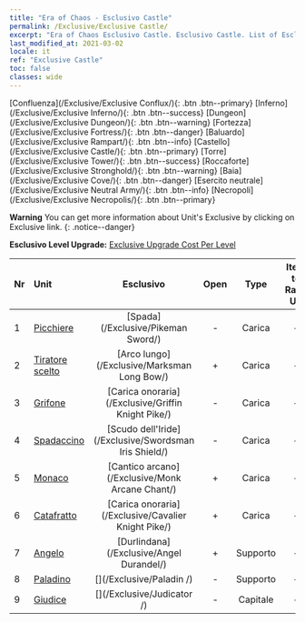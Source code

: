 ```yaml
---
title: "Era of Chaos - Esclusivo Castle"
permalink: /Exclusive/Exclusive Castle/
excerpt: "Era of Chaos Esclusivo Castle. Esclusivo Castle. List of Esclusivo Castle in Era of Chaos"
last_modified_at: 2021-03-02
locale: it
ref: "Exclusive Castle"
toc: false
classes: wide
---
```

 [Confluenza](/Exclusive/Exclusive Conflux/){: .btn .btn--primary} [Inferno](/Exclusive/Exclusive Inferno/){: .btn .btn--success} [Dungeon](/Exclusive/Exclusive Dungeon/){: .btn .btn--warning} [Fortezza](/Exclusive/Exclusive Fortress/){: .btn .btn--danger} [Baluardo](/Exclusive/Exclusive Rampart/){: .btn .btn--info} [Castello](/Exclusive/Exclusive Castle/){: .btn .btn--primary} [Torre](/Exclusive/Exclusive Tower/){: .btn .btn--success} [Roccaforte](/Exclusive/Exclusive Stronghold/){: .btn .btn--warning} [Baia](/Exclusive/Exclusive Cove/){: .btn .btn--danger} [Esercito neutrale](/Exclusive/Exclusive Neutral Army/){: .btn .btn--info} [Necropoli](/Exclusive/Exclusive Necropolis/){: .btn .btn--primary} 

**Warning** You can get more information about Unit's Exclusive by clicking on Exclusive link. 
{: .notice--danger}

 **Esclusivo Level Upgrade:** [Exclusive Upgrade Cost Per Level](/Exclusive/ExclusiveUpgradeCostPerLevel/)

  | Nr |         Unit        | Esclusivo | Open  |    Type   |  Item to Rank UP      |  Skin   |
  |:---|:--------------------|:-------------:|:-----:|:---------:|:---------------------:|:-------:|
  | 1  | [Picchiere](/units/Pikeman/) | [Spada](/Exclusive/Pikeman Sword/) | - | Carica | - | - |
  | 2  | [Tiratore scelto](/units/Marksman/) | [Arco lungo](/Exclusive/Marksman Long Bow/) | + | Carica | - | - |
  | 3  | [Grifone](/units/Griffin/) | [Carica onoraria](/Exclusive/Griffin Knight Pike/) | - | Carica | - | - |
  | 4  | [Spadaccino](/units/Swordsman/) | [Scudo dell'Iride](/Exclusive/Swordsman Iris Shield/) | - | Carica | - | - |
  | 5  | [Monaco](/units/Monk/) | [Cantico arcano](/Exclusive/Monk Arcane Chant/) | + | Carica | - | - |
  | 6  | [Catafratto](/units/Cavalier/) | [Carica onoraria](/Exclusive/Cavalier Knight Pike/) | + | Carica | - | - |
  | 7  | [Angelo](/units/Angel/) | [Durlindana](/Exclusive/Angel Durandel/) | + | Supporto | - | - |
  | 8  | [Paladino](/units/Paladin/) | [](/Exclusive/Paladin /) | - | Supporto | - | - |
  | 9  | [Giudice](/units/Judicator/) | [](/Exclusive/Judicator /) | - | Capitale | - | - |

